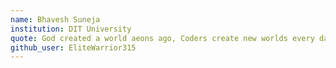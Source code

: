 ```yaml
---
name: Bhavesh Suneja
institution: DIT University
quote: God created a world aeons ago, Coders create new worlds every day.
github_user: EliteWarrior315
---
```

